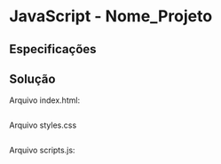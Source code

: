 # JavaScript - Nome_Projeto

## Especificações


## Solução

Arquivo index.html:

~~~html

~~~

Arquivo styles.css

~~~css

~~~

Arquivo scripts.js: 

~~~javascript

~~~
